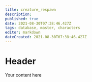 ```yaml
---
title: creature_respawn
description: 
published: true
date: 2021-08-30T07:38:46.427Z
tags: database, master, characters
editor: markdown
dateCreated: 2021-08-30T07:38:46.427Z
---
```


# Header
Your content here
